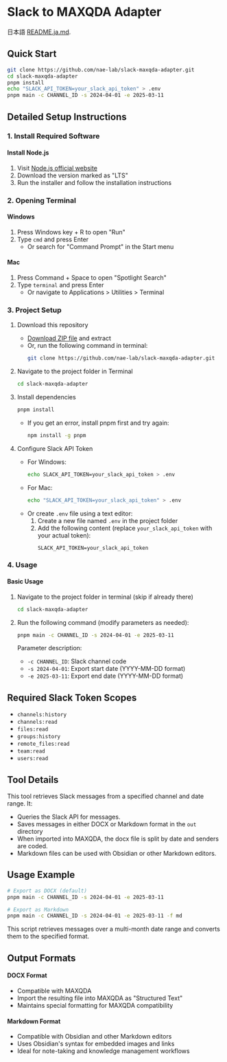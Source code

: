 # Slack to MAXQDA Adapter

日本語 [README.ja.md](./README.ja.md).

## Quick Start
```sh
git clone https://github.com/nae-lab/slack-maxqda-adapter.git
cd slack-maxqda-adapter
pnpm install
echo "SLACK_API_TOKEN=your_slack_api_token" > .env
pnpm main -c CHANNEL_ID -s 2024-04-01 -e 2025-03-11
```

## Detailed Setup Instructions

### 1. Install Required Software

#### Install Node.js
1. Visit [Node.js official website](https://nodejs.org/)
2. Download the version marked as "LTS"
3. Run the installer and follow the installation instructions

### 2. Opening Terminal

#### Windows
1. Press Windows key + R to open "Run"
2. Type `cmd` and press Enter
   - Or search for "Command Prompt" in the Start menu

#### Mac
1. Press Command + Space to open "Spotlight Search"
2. Type `terminal` and press Enter
   - Or navigate to Applications > Utilities > Terminal

### 3. Project Setup
1. Download this repository
   - [Download ZIP file](https://github.com/nae-lab/slack-maxqda-adapter/archive/refs/heads/main.zip) and extract
   - Or, run the following command in terminal:
     ```sh
     git clone https://github.com/nae-lab/slack-maxqda-adapter.git
     ```

2. Navigate to the project folder in Terminal
   ```sh
   cd slack-maxqda-adapter
   ```

3. Install dependencies
   ```sh
   pnpm install
   ```
   - If you get an error, install pnpm first and try again:
     ```sh
     npm install -g pnpm
     ```

4. Configure Slack API Token
   - For Windows:
     ```sh
     echo SLACK_API_TOKEN=your_slack_api_token > .env
     ```
   - For Mac:
     ```sh
     echo "SLACK_API_TOKEN=your_slack_api_token" > .env
     ```
   - Or create `.env` file using a text editor:
     1. Create a new file named `.env` in the project folder
     2. Add the following content (replace `your_slack_api_token` with your actual token):
        ```
        SLACK_API_TOKEN=your_slack_api_token
        ```

### 4. Usage

#### Basic Usage
1. Navigate to the project folder in terminal (skip if already there)
   ```sh
   cd slack-maxqda-adapter
   ```

2. Run the following command (modify parameters as needed):
   ```sh
   pnpm main -c CHANNEL_ID -s 2024-04-01 -e 2025-03-11
   ```

   Parameter description:
   - `-c CHANNEL_ID`: Slack channel code
   - `-s 2024-04-01`: Export start date (YYYY-MM-DD format)
   - `-e 2025-03-11`: Export end date (YYYY-MM-DD format)

## Required Slack Token Scopes

- `channels:history`
- `channels:read`
- `files:read`
- `groups:history`
- `remote_files:read`
- `team:read`
- `users:read`


## Tool Details
This tool retrieves Slack messages from a specified channel and date range. It:
- Queries the Slack API for messages.
- Saves messages in either DOCX or Markdown format in the `out` directory
- When imported into MAXQDA, the docx file is split by date and senders are coded.
- Markdown files can be used with Obsidian or other Markdown editors.

## Usage Example

```sh
# Export as DOCX (default)
pnpm main -c CHANNEL_ID -s 2024-04-01 -e 2025-03-11

# Export as Markdown
pnpm main -c CHANNEL_ID -s 2024-04-01 -e 2025-03-11 -f md
```

This script retrieves messages over a multi-month date range and converts them to the specified format.

## Output Formats

#### DOCX Format
- Compatible with MAXQDA
- Import the resulting file into MAXQDA as "Structured Text"
- Maintains special formatting for MAXQDA compatibility

#### Markdown Format
- Compatible with Obsidian and other Markdown editors
- Uses Obsidian's syntax for embedded images and links
- Ideal for note-taking and knowledge management workflows

